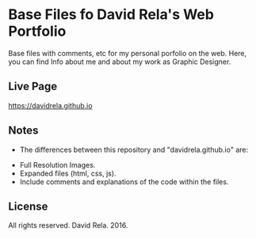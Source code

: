 # Base Files fo David Rela's Web Portfolio
Base files with comments, etc for my personal porfolio on the web. Here, you can find Info about me and about my work as Graphic Designer.

## Live Page
https://davidrela.github.io

## Notes
- The differences between this repository and "davidrela.github.io" are:
* Full Resolution Images.
* Expanded files (html, css, js).
* Include comments and explanations of the code within the files.

## License
All rights reserved. David Rela. 2016.
